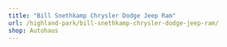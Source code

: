 ```yaml
---
title: "Bill Snethkamp Chrysler Dodge Jeep Ram"
url: /highland-park/bill-snethkamp-chrysler-dodge-jeep-ram/
shop: Autohaus
---
```

